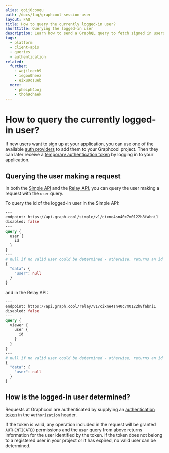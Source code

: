 ```yaml
---
alias: goij0cooqu
path: /docs/faq/graphcool-session-user
layout: FAQ
title: How to query the currently logged-in user?
shorttitle: Querying the logged-in user
description: Learn how to send a GraphQL query to fetch signed in users that are registered with an authentication provider like Auth0 or Digits.
tags:
  - platform
  - client-apis
  - queries
  - authentication
related:
  further:
    - wejileech9
    - iegoo0heez
    - eixu9osueb
  more:
    - pheiph4ooj
    - thoh9chaek
---
```



# How to query the currently logged-in user?

If new users want to sign up at your application, you can use one of the available [auth providers](!alias-seimeish6e#authentiation-providers) to add them to your Graphcool project. Then they can later receive a [temporary authentication token](!alias-wejileech9#temporary-authentication-token) by logging in to your application.

## Querying the user making a request

In both the [Simple API](!alias-heshoov3ai) and the [Relay API](!alias-aizoong9ah), you can query the user making a request with the `user` query.

To query the id of the logged-in user in the Simple API:

```graphql
---
endpoint: https://api.graph.cool/simple/v1/cixne4sn40c7m0122h8fabni1
disabled: false
---
query {
  user {
    id
  }
}
---
# null if no valid user could be determined - otherwise, returns an id
{
  "data": {
    "user": null
  }
}
```

and in the Relay API:

```graphql
---
endpoint: https://api.graph.cool/relay/v1/cixne4sn40c7m0122h8fabni1
disabled: false
---
query {
  viewer {
    user {
      id
    }
  }
}
---
# null if no valid user could be determined - otherwise, returns an id
{
  "data": {
    "user": null
  }
}
```

## How is the logged-in user determined?

Requests at Graphcool are authenticated by supplying an [authentication token](!alias-wejileech9#authenticating-requests) in the `Authorization` header.

If the token is valid, any operation included in the request will be granted `AUTHENTICATED` permissions and the `user` query from above returns information for the user identified by the token. If the token does not belong to a registered user in your project or it has expired, no valid user can be determined.
